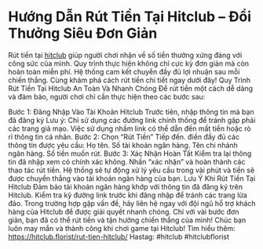 # Hướng Dẫn Rút Tiền Tại Hitclub – Đổi Thưởng Siêu Đơn Giản
Rút tiền tại [hitclub](https://hitclub.florist/) giúp người chơi nhận về số tiền thưởng xứng đáng với công sức của mình. Quy trình thực hiện không chỉ cực kỳ đơn giản mà còn hoàn toàn miễn phí. Hệ thống cam kết chuyển đầy đủ lợi nhuận sau mỗi chiến thắng. Cùng khám phá cách rút tiền chi tiết ngay dưới đây!
Quy Trình Rút Tiền Tại Hitclub An Toàn Và Nhanh Chóng
Để rút tiền một cách dễ dàng và đảm bảo, người chơi chỉ cần thực hiện theo các bước sau:

Bước 1: Đăng Nhập Vào Tài Khoản Hitclub
Trước tiên, nhập thông tin mà bạn đã đăng ký 
Lưu ý: Chỉ sử dụng các đường link chính thống để tránh gặp phải các trang giả mạo. Việc sử dụng nhầm link có thể dẫn đến mất tiền hoặc rò rỉ thông tin cá nhân.
Bước 2: Chọn “Rút Tiền”
Tiếp đến. điền đầy đủ các thông tin được yêu cầu:
Họ tên.
Số tài khoản ngân hàng.
Tên chi nhánh ngân hàng.
Số tiền muốn rút.
Bước 3: Xác Nhận Hoàn Tất
Kiểm tra lại thông tin đã nhập xem có chính xác không. 
Nhấn “xác nhận” và hoàn thành các thao tác rút tiền.
Hệ thống sẽ tự động xử lý yêu cầu trong vài phút và tiền sẽ được chuyển thẳng vào tài khoản ngân hàng của bạn.
Lưu Ý Khi Rút Tiền Tại Hitclub
Đảm bảo tài khoản ngân hàng khớp với thông tin đã đăng ký trên Hitclub.
Kiểm tra kỹ đường link trước khi đăng nhập để tránh các trang lừa đảo.
Trong trường hợp gặp vấn đề, hãy liên hệ ngay với đội ngũ hỗ trợ khách hàng của Hitclub để được giải quyết nhanh chóng.
Chỉ với vài bước đơn giản, bạn đã có thể rút tiền và tận hưởng chiến thắng của mình! Chúc bạn luôn may mắn và thành công khi chơi game tại Hitclub!
Tìm hiểu thêm: https://hitclub.florist/rut-tien-hitclub/
Hastag: #hitclub #hitclubflorist
